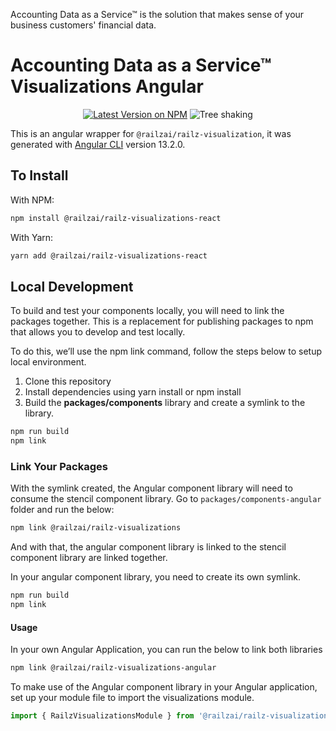 Accounting Data as a Service™ is the solution that makes sense of your business customers' financial data.

# Accounting Data as a Service™ Visualizations Angular

<p align="center">
  <a href="https://www.npmjs.com/package/@railzai/railz-visualizations"><img src="https://img.shields.io/npm/v/@railzai/railz-visualizations-angular" alt="Latest Version on NPM"/></a>
  <img src="https://badgen.net/bundlephobia/dependency-count/@railzai/railz-visualizations-angular" alt="Tree shaking"/>
</p>

This is an angular wrapper for `@railzai/railz-visualization`, it was generated with [Angular CLI](https://github.com/angular/angular-cli) version 13.2.0.

## To Install

With NPM:

```bash
npm install @railzai/railz-visualizations-react
```

With Yarn:

```bash
yarn add @railzai/railz-visualizations-react
```

## Local Development

To build and test your components locally, you will need to link the packages together. This is a replacement for publishing packages to npm that allows you to develop and test locally.

To do this, we’ll use the npm link command, follow the steps below to setup local environment.

1. Clone this repository
2. Install dependencies using yarn install or npm install
3. Build the **packages/components** library and create a symlink to the library.

```bash
npm run build
npm link
```

### Link Your Packages

With the symlink created, the Angular component library will need to consume the stencil component library.
Go to `packages/components-angular` folder and run the below:

```bash
npm link @railzai/railz-visualizations
```

And with that, the angular component library is linked to the stencil component library are linked together.

In your angular component library, you need to create its own symlink.

```bash
npm run build
npm link
```

#### Usage

In your own Angular Application, you can run the below to link both libraries

```bash
npm link @railzai/railz-visualizations-angular
```

To make use of the Angular component library in your Angular application, set up your module file to import the visualizations module.

```typescript
import { RailzVisualizationsModule } from '@railzai/railz-visualizations-angular/dist';
```
